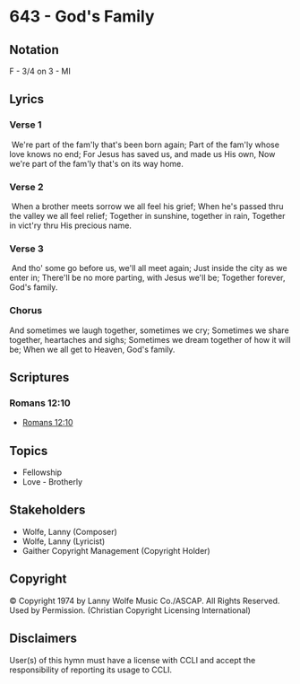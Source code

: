 # 643 - God's Family

## Notation

F - 3/4 on 3 - MI

## Lyrics

### Verse 1

 We're part of the fam'ly that's been born again; Part of the fam'ly whose love knows no end; For Jesus has saved us, and made us His own, Now we're part of the fam'ly that's on its way home.

### Verse 2

 When a brother meets sorrow we all feel his grief; When he's passed thru the valley we all feel relief; Together in sunshine, together in rain, Together in vict'ry thru His precious name.

### Verse 3

 And tho' some go before us, we'll all meet again; Just inside the city as we enter in; There'll be no more parting, with Jesus we'll be; Together forever, God's family. 

### Chorus

And sometimes we laugh together, sometimes we cry; Sometimes we share together, heartaches and sighs; Sometimes we dream together of how it will be; When we all get to Heaven, God's family.


## Scriptures

### Romans 12:10

- [Romans 12:10](https://www.biblegateway.com/passage/?search=Romans%2012%3A10)


## Topics

- Fellowship
- Love - Brotherly

## Stakeholders

- Wolfe, Lanny (Composer)
- Wolfe, Lanny (Lyricist)
- Gaither Copyright Management (Copyright Holder)

## Copyright

© Copyright 1974 by Lanny Wolfe Music Co./ASCAP. All Rights Reserved. Used by Permission.
(Christian Copyright Licensing International)

## Disclaimers

User(s) of this hymn must have a license with CCLI and accept the responsibility of reporting its usage to CCLI.

